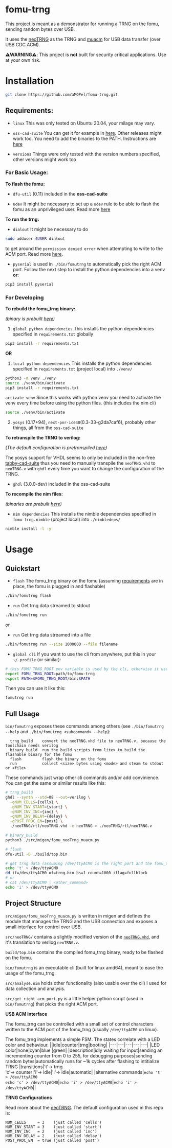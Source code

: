 # fomu-trng

This project is meant as a demonstrator for running a TRNG on the fomu,
sending random bytes over USB.

It uses the [neoTRNG](https://github.com/stnolting/neoTRNG) as the TRNG
and [muacm](https://github.com/no2fpga/no2muacm) for USB data transfer (over USB CDC ACM).

:warning:__WARNING__:warning:: This project is __not__ built for security critical applications.
Use at your own risk.

# Installation

```sh
git clone https://github.com/aMOPel/fomu-trng.git
```

## Requirements:

* `linux` This was only tested on Ubuntu 20.04, your milage may vary.

* `oss-cad-suite`
  You can get it for example in [here](https://github.com/YosysHQ/oss-cad-suite-build/releases/tag/2022-06-09).
  Other releases might work too.
  You need to add the binaries to the PATH.
  Instructions are [here](https://github.com/YosysHQ/oss-cad-suite-build#installation)

* `versions` Things were only tested with the version numbers specified, other versions might work too

### For Basic Usage:
__To flash the fomu:__

* `dfu-util` (0.11) included in the __oss-cad-suite__

* `udev` It might be necessary to set up a `udev` rule to be able to flash the
fomu as an unprivileged user. Read more
[here](https://workshop.fomu.im/en/latest/requirements/drivers.html?highlight=plugdev#steps-to-set-up-udev-rulet)

__To run the trng:__

* `dialout` It might be necessary to do
```sh
sudo adduser $USER dialout
```
to get around the `permission denied error` when attempting to write to the ACM port.
Read more [here](https://pyserial.readthedocs.io/en/latest/appendix.html?highlight=permission#faq).

* `pyserial` is used in `./bin/fomutrng` to automatically pick the right ACM port. 
Follow the next step to install the python dependencies into a venv __or__:
```sh
pip3 install pyserial
```

### For Developing
__To rebuild the fomu_trng binary:__

_(binary is prebuilt [here](build/top.bin))_

1. `global python dependencies` This installs the python dependencies specified in `requirements.txt` globally
```sh 
pip3 install -r requirements.txt
```

__OR__ 

1. `local python dependencies` This installs the python dependencies specified in `requirements.txt` (project local) into `./venv/`
```sh 
python3 -m venv ./venv
source ./venv/bin/activate
pip3 install -r requirements.txt
```

`activate venv` Since this works with python venv you need to activate the venv every time
before using the python files. (this includes the nim cli)
```sh
source ./venv/bin/activate
```

2. `yosys` (0.17+94), `next-pnr-ice40`(0.3-33-g2da7caf6),
  probably other things, all from the `oss-cad-suite`

__To retranspile the TRNG to verilog:__

_(The default configuration is pretranspiled [here](src/neoTRNG/neoTRNG.v))_

The yosys support for VHDL seems to only be included in the non-free
[tabby-cad-suite](https://www.yosyshq.com/tabby-cad-datasheet)
thus you need to manually transpile the `neoTRNG.vhd` to `neoTRNG.v` with `ghdl`
every time you want to change the configuration of the TRNG.

* `ghdl` (3.0.0-dev) included in the oss-cad-suite

__To recompile the nim files:__

_(binaries are prebuilt [here](bin/))_

* `nim dependencies` This installs the nimble dependencies specified in `fomu-trng.nimble` (project local) into `./nimbledeps/`
```sh
nimble install -l -y
```

# Usage

## Quickstart

* `flash` The fomu_trng binary on the fomu (assuming [requirements](#Requirements) are in place, the fomu is plugged in and flashable)
```sh
./bin/fomutrng flash
```
* `run` Get trng data streamed to stdout
```sh
./bin/fomutrng run
```
or
* `run` Get trng data streamed into a file
```sh
./bin/fomutrng run --size 1000000 --file filename
```

* `global cli` If you want to use the cli from anywhere, put this in your `~/.profile` (or similar):
```sh
# this FOMU_TRNG_ROOT env variable is used by the cli, otherwise it uses relative paths
export FOMU_TRNG_ROOT=path/to/fomu-trng
export PATH=$FOMU_TRNG_ROOT/bin:$PATH
```
Then you can use it like this:

```sh
fomutrng run
```

## Full Usage 

`bin/fomutrng` exposes these commands among others (see `./bin/fomutrng --help` and `./bin/fomutrng <subcommand> --help`):
```
  trng_build    convert the neoTRNG.vhd file to neoTRNG.v, because the toolchain needs verilog
  binary_build  run the build scripts from litex to build the flashable binary for the fomu
  flash         flash the binary on the fomu
  run           collect <size> bytes using <mode> and steam to stdout or <file>
```

These commands just wrap other cli commands and/or add convinience.
You can get the same or similar results like this:

```sh
# trng_build
ghdl --synth --std=08 --out=verilog \
  -gNUM_CELLS={cells} \
  -gNUM_INV_START={start} \
  -gNUM_INV_INC={inc} \
  -gNUM_INV_DELAY={delay} \
  -gPOST_PROC_EN={post} \
  ./neoTRNG/rtl/neoTRNG.vhd -e neoTRNG > ./neoTRNG/rtl/neoTRNG.v

# binary_build
python3 ./src/migen/fomu_neoTrng_muacm.py

# flash
dfu-util -D ./build/top.bin

# get trng data (assuming /dev/ttyACM0 is the right port and the fomu_trng is flashed)
echo 't' > /dev/ttyACM0
dd if=/dev/ttyACM0 of=trng.bin bs=1 count=1000 iflag=fullblock
# or 
# cat /dev/ttyACM0 | <other_command>
echo 'i' > /dev/ttyACM0
```

## Project Structure

`src/migen/fomu_neoTrng_muacm.py` is written in migen and defines the module that
manages the TRNG and the USB connection and exposes a small interface for control over USB.

`src/neoTRNG/` contains a slightly modified version of the [`neoTRNG.vhd`](https://github.com/stnolting/neoTRNG/blob/61474798d2459c1778847a78ec4f8dc5212f6c5d/rtl/neoTRNG.vhd),
and it's translation to verilog `neoTRNG.v`.

`build/top.bin` contains the compiled fomu_trng binary, ready to be flashed on the fomu.

`bin/fomutrng` is an executable cli (built for linux amd64), meant to ease the usage of the fomu_trng.

`src/analyse.nim` holds other functionality (also usable over the cli) I used for data collection and analysis. 

`src/get_right_acm_port.py` is a little helper python script (used in `bin/fomutrng`) that picks the right ACM port.

__USB ACM Interface__

The fomu_trng can be controlled with a small set of control characters written to the 
ACM port of the fomu_trng (usually `/dev/ttyACM0` on linux). 

The fomu_trng implements a simple FSM. The states correlate with a LED color and behaviour.
||idle|counter|trng|booting|
|---|---|---|---|---|
|LED color|none|cyan|blue |green|
|description|idly waiting for input|sending an incrementing counter from 0 to 255, for debugging purposes|sending random bytes|automatically runs for ~1k cycles after flashing to intitialize TRNG
|transitions|'t'-> trng <br> 'c'-> counter|'i'-> idle|'i'-> idle|automatic|
|alternative commands|`echo 't' > /dev/ttyACM0` <br> `echo 'c' > /dev/ttyACM0`|`echo 'i' > /dev/ttyACM0`|`echo 'i' > /dev/ttyACM0`||

__TRNG Configurations__

Read more about the [neoTRNG](https://github.com/stnolting/neoTRNG).
The default configuration used in this repo is:
```
NUM_CELLS     = 3    (just called 'cells')
NUM_INV_START = 3    (just called 'start')
NUM_INV_INC   = 2    (just called 'inc')
NUM_INV_DELAY = 2    (just called 'delay')
POST_PROC_EN  = true (just called 'post')
```
